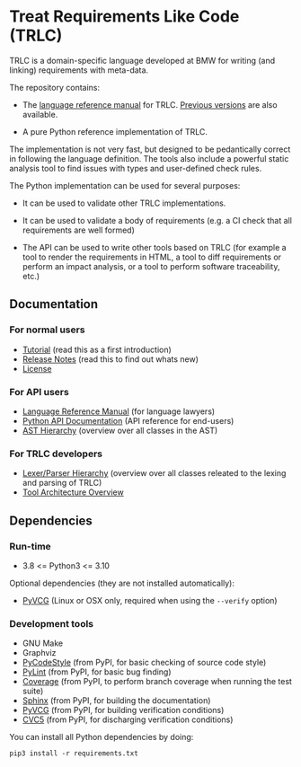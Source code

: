 # Treat Requirements Like Code (TRLC)
TRLC is a domain-specific language developed at BMW for writing (and
linking) requirements with meta-data.

The repository contains:

* The [language reference
  manual](https://bmw-software-engineering.github.io/trlc/lrm.html)
  for TRLC. [Previous versions](documentation/LRM.md) are also available.

* A pure Python reference implementation of TRLC.

The implementation is not very fast, but designed to be pedantically
correct in following the language definition. The tools also include a
powerful static analysis tool to find issues with types and
user-defined check rules.

The Python implementation can be used for several purposes:

* It can be used to validate other TRLC implementations.

* It can be used to validate a body of requirements (e.g. a CI check
  that all requirements are well formed)

* The API can be used to write other tools based on TRLC (for example
  a tool to render the requirements in HTML, a tool to diff
  requirements or perform an impact analysis, or a tool to perform
  software traceability, etc.)

## Documentation

### For normal users

* [Tutorial](TUTORIAL.md) (read this as a first introduction)
* [Release Notes](CHANGELOG.md) (read this to find out whats new)
* [License](LICENSE)

### For API users

* [Language Reference Manual](https://bmw-software-engineering.github.io/trlc/lrm.html)
  (for language lawyers)
* [Python API Documentation](https://bmw-software-engineering.github.io/trlc/)
  (API reference for end-users)
* [AST Hierarchy](https://bmw-software-engineering.github.io/trlc/ast_hierarchy.svg)
  (overview over all classes in the AST)

### For TRLC developers

* [Lexer/Parser Hierarchy](https://bmw-software-engineering.github.io/trlc/parser_hierarchy.svg)
  (overview over all classes releated to the lexing and parsing of TRLC)
* [Tool Architecture Overview](documentation/architecture.md)

## Dependencies

### Run-time
* 3.8 <= Python3 <= 3.10

Optional dependencies (they are not installed automatically):
* [PyVCG](https://pypi.org/project/PyVCG) (Linux or OSX only, required
  when using the `--verify` option)

### Development tools
* GNU Make
* Graphviz
* [PyCodeStyle](https://pypi.org/project/pycodestyle) (from PyPI, for
  basic checking of source code style)
* [PyLint](https://pypi.org/project/pylint) (from PyPI, for basic bug
  finding)
* [Coverage](https://pypi.org/project/coverage) (from PyPI, to
  perform branch coverage when running the test suite)
* [Sphinx](https://pypi.org/project/Sphinx) (from PyPI, for building
  the documentation)
* [PyVCG](https://pypi.org/project/PyVCG) (from PyPI, for building
  verification conditions)
* [CVC5](https://pypi.org/project/cvc5) (from PyPI, for discharging
  verification conditions)

You can install all Python dependencies by doing:

```
pip3 install -r requirements.txt
```
